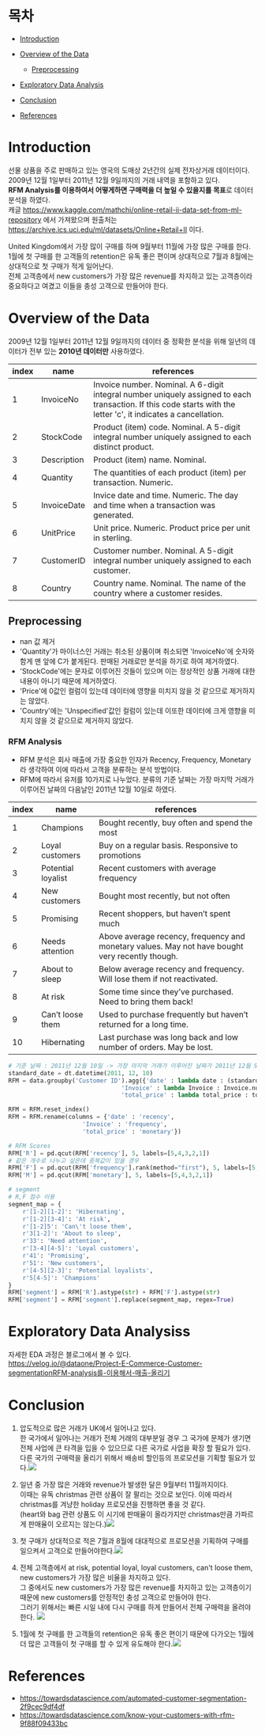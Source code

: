 # 목차
- [Introduction](#introduction)
- [Overview of the Data](#overview-of-the-data)
	* [Preprocessing](#preprocessing)
- [Exploratory Data Analysis](#exploratory_data_analysis) 

- [Conclusion](#conclusion)
- [References](#references)


# Introduction
선물 상품을 주로 판매하고 있는 영국의 도매상 2년간의 실제 전자상거래 데이터이다.<br>2009년 12월 1일부터 2011년 12월 9일까지의 거래 내역을 포함하고 있다.</br> **RFM Analysis를 이용하여서 어떻게하면 구매력을 더 높일 수 있을지를 목표**로 데이터 분석을 하였다.<br>캐글 https://www.kaggle.com/mathchi/online-retail-ii-data-set-from-ml-repository 에서 가져왔으며 원출처는 https://archive.ics.uci.edu/ml/datasets/Online+Retail+II 이다.</br>

United Kingdom에서 가장 많이 구매를 하며 9월부터 11월에 가장 많은 구매를 한다.<br>
1월에 첫 구매를 한 고객들의 retention은 유독 좋은 편이며 상대적으로 7월과 8월에는 상대적으로 첫 구매가 적게 일어난다.</br>
전체 고객층에서 new customers가 가장 많은 revenue를 차지하고 있는 고객층이라 중요하다고 여겼고 이들을 충성 고객으로 만들어야 한다.


# Overview of the Data
2009년 12월 1일부터 2011년 12월 9일까지의 데이터 중 정확한 분석을 위해 일년의 데이터가 전부 있는 **2010년 데이터만** 사용하였다.

| index | name | references | 
| --- | --- | --- |
| 1 | InvoiceNo | Invoice number. Nominal. A 6-digit integral number uniquely assigned to each transaction. If this code starts with the letter 'c', it indicates a cancellation. | 
| 2 | StockCode | Product (item) code. Nominal. A 5-digit integral number uniquely assigned to each distinct product. | 
| 3 | Description | Product (item) name. Nominal. |
| 4 | Quantity | The quantities of each product (item) per transaction. Numeric. |
| 5 | InvoiceDate | Invice date and time. Numeric. The day and time when a transaction was generated. |
| 6 | UnitPrice | Unit price. Numeric. Product price per unit in sterling. |
| 7 | CustomerID | Customer number. Nominal. A 5-digit integral number uniquely assigned to each customer. | 
| 8 | Country | Country name. Nominal. The name of the country where a customer resides. |


## Preprocessing
- nan 값 제거
- 'Quantity'가 마이너스인 거래는 취소된 상품이며 취소되면 'InvoiceNo'에 숫자와 함게 맨 앞에 C가 붙게된다. 판매된 거래로만 분석을 하기로 하여 제거하였다.
- 'StockCode'에는 문자로 이루어진 것들이 있으며 이는 정상적인 상품 거래에 대한 내용이 아니기 때문에 제거하였다.
- 'Price'에 0값인 컬럼이 있는데 데이터에 영향을 미치지 않을 것 같으므로 제거하지는 않았다.
- 'Country'에는 'Unspecified'값인 컬럼이 있는데 이또한 데이터에 크게 영향을 미치지 않을 것 같으므로 제거하지 않았다. 

### RFM Analysis
- RFM 분석은 회사 매출에 가장 중요한 인자가 Recency, Frequency, Monetary라 생각하여 이에 따라서 고객을 분류하는 분석 방법이다. 
- RFM에 따라서 유저를 10가지로 나누었다. 분류의 기준 날짜는 가장 마지막 거래가 이루어진 날짜의 다음날인 2011년 12월 10일로 하였다. 

| index | name | references | 
| --- | --- | --- |
| 1 | Champions | Bought recently, buy often and spend the most | 
| 2 | Loyal customers | Buy on a regular basis. Responsive to promotions | 
| 3 | Potential loyalist | Recent customers with average frequency |
| 4 | New customers | Bought most recently, but not often |
| 5 | Promising | Recent shoppers, but haven’t spent much |
| 6 | Needs attention | Above average recency, frequency and monetary values. May not have bought very recently though. |
| 7 | About to sleep | Below average recency and frequency. Will lose them if not reactivated. | 
| 8 | At risk | Some time since they’ve purchased. Need to bring them back! |
| 9 | Can’t loose them | Used to purchase frequently but haven’t returned for a long time. |
| 10 | Hibernating | Last purchase was long back and low number of orders. May be lost. |


``` python
# 기준 날짜 : 2011년 12월 10일 -> 가장 마지막 거래가 이루어진 날짜가 2011년 12월 9일이기 때문
standard_date = dt.datetime(2011, 12, 10)
RFM = data.groupby('Customer ID').agg({'date' : lambda date : (standard_date - date.max()).days,
                                'Invoice' : lambda Invoice : Invoice.nunique(),
                                'total_price' : lambda total_price : total_price.sum()})

RFM = RFM.reset_index()
RFM = RFM.rename(columns = {'date' : 'recency',
                     'Invoice' : 'frequency',
                     'total_price' : 'monetary'})

# RFM Scores
RFM['R'] = pd.qcut(RFM['recency'], 5, labels=[5,4,3,2,1])
# 같은 개수로 나누고 싶은데 중복값이 있을 경우
RFM['F'] = pd.qcut(RFM['frequency'].rank(method="first"), 5, labels=[5,4,3,2,1])
RFM['M'] = pd.qcut(RFM['monetary'], 5, labels=[5,4,3,2,1])

# segment
# R,F 점수 이용
segment_map = {
    r'[1-2][1-2]': 'Hibernating',
    r'[1-2][3-4]': 'At risk',
    r'[1-2]5': 'Can\'t loose them',
    r'3[1-2]': 'About to sleep',
    r'33': 'Need attention',
    r'[3-4][4-5]': 'Loyal customers',
    r'41': 'Promising',
    r'51': 'New customers',
    r'[4-5][2-3]': 'Potential loyalists',
    r'5[4-5]': 'Champions'
}
RFM['segment'] = RFM['R'].astype(str) + RFM['F'].astype(str)
RFM['segment'] = RFM['segment'].replace(segment_map, regex=True)
```

# Exploratory Data Analysiss

자세한 EDA 과정은 블로그에서 볼 수 있다.<br>
https://velog.io/@dataone/Project-E-Commerce-Customer-segmentationRFM-analysis를-이용해서-매출-올리기</br>


# Conclusion

1. 압도적으로 많은 거래가 UK에서 일어나고 있다.<br>한 국가에서 일어나는 거래가 전체 거래의 대부분일 경우 그 국가에 문제가 생기면 전체 사업에 큰 타격을 입을 수 있으므로 다른 국가로 사업을 확장 할 필요가 있다.</br>다른 국가의 구매력을 올리기 위해서 배송비 할인등의 프로모션을 기획할 필요가 있다.![](images/conclusion1.png)


2. 일년 중 가장 많은 거래와 revenue가 발생한 달은 9월부터 11월까지이다. <br>이때는 유독 christmas 관련 상품이 잘 팔리는 것으로 보인다. 이에 따라서 christmas를 겨냥한 holiday 프로모션을 진행하면 좋을 것 같다.</br>(heart와 bag 관련 상품도 이 시기에 판매율이 올라가지만 christmas만큼 가파르게 판매율이 오르지는 않는다.)![](images/conclusion2.png)


3. 첫 구매가 상대적으로 적은 7월과 8월에 대대적으로 프로모션을 기획하여 구매를 일으켜서 고객으로 만들어야한다.![](images/conclusion3.png)


4. 전체 고객층에서 at risk, potential loyal, loyal customers, can't loose them, new customers가 가장 많은 비율을 차지하고 있다.<br>그 중에서도 new customers가 가장 많은 revenue를 차지하고 있는 고객층이기 때문에 new customers를 안정적인 충성 고객으로 만들어야 한다.</br>그러기 위해서는 빠른 시일 내에 다시 구매를 하게 만들어서 전체 구매력을 올려야 한다. ![](images/conclusion4.png)

 
5. 1월에 첫 구매를 한 고객들의 retention은 유독 좋은 편이기 때문에 다가오는 1월에 더 많은 고객들이 첫 구매를 할 수 있게 유도해야 한다.![](images/conclusion5.png)



# References
- https://towardsdatascience.com/automated-customer-segmentation-2f9cec9df4df
- https://towardsdatascience.com/know-your-customers-with-rfm-9f88f09433bc